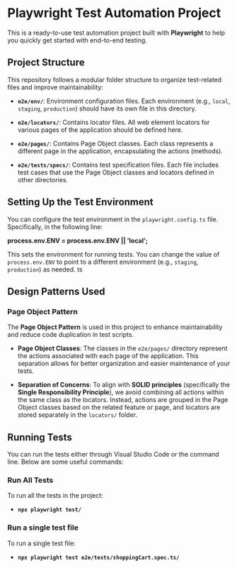 # Playwright Test Automation Project

This is a ready-to-use test automation project built with **Playwright** to help you quickly get started with end-to-end testing.

## Project Structure

This repository follows a modular folder structure to organize test-related files and improve maintainability:

- **`e2e/env/`**: Environment configuration files. Each environment (e.g., `local`, `staging`, `production`) should have its own file in this directory.
  
- **`e2e/locators/`**: Contains locator files. All web element locators for various pages of the application should be defined here.

- **`e2e/pages/`**: Contains Page Object classes. Each class represents a different page in the application, encapsulating the actions (methods).

- **`e2e/tests/specs/`**: Contains test specification files. Each file includes test cases that use the Page Object classes and locators defined in other directories.

## Setting Up the Test Environment

You can configure the test environment in the `playwright.config.ts` file. Specifically, in the following line:


**process.env.ENV = process.env.ENV || 'local';**

This sets the environment for running tests. You can change the value of `process.env.ENV` to point to a different environment (e.g., `staging`, `production`) as needed.
ts

## Design Patterns Used

### Page Object Pattern

The **Page Object Pattern** is used in this project to enhance maintainability and reduce code duplication in test scripts.

- **Page Object Classes**: The classes in the `e2e/pages/` directory represent the actions associated with each page of the application. This separation allows for better organization and easier maintenance of your tests.

- **Separation of Concerns**: To align with **SOLID principles** (specifically the **Single Responsibility Principle**), we avoid combining all actions within the same class as the locators. Instead, actions are grouped in the Page Object classes based on the related feature or page, and locators are stored separately in the `locators/` folder.

## Running Tests

You can run the tests either through Visual Studio Code or the command line. Below are some useful commands:

### Run All Tests
To run all the tests in the project:

- **`npx playwright test/`**

### Run a single test file
To run a single test file:

- **`npx playwright test e2e/tests/shoppingCart.spec.ts/`**

